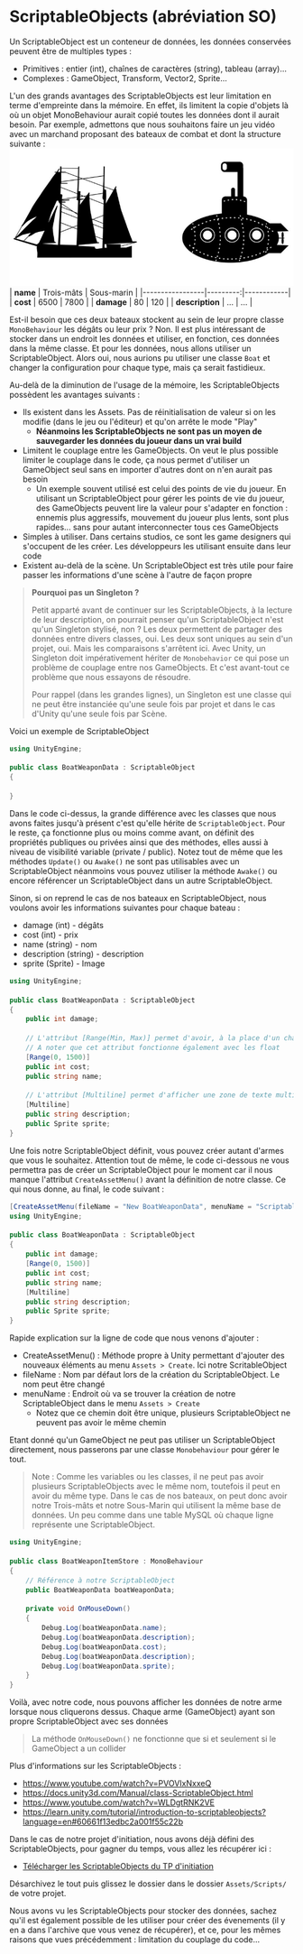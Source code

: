 # ScriptableObjects (abréviation SO)

Un ScriptableObject est un conteneur de données, les données conservées peuvent être de multiples types :
- Primitives : entier (int), chaînes de caractères (string), tableau (array)...
- Complexes : GameObject, Transform, Vector2, Sprite...

L'un des grands avantages des ScriptableObjects est leur limitation en terme d'empreinte dans la mémoire. En effet, ils limitent la copie d'objets là où un objet MonoBehaviour aurait copié toutes les données dont il aurait besoin. Par exemple, admettons que nous souhaitons faire un jeu vidéo avec un marchand proposant des bateaux de combat et dont la structure suivante :
![Alt text](bateaux-SO.jpg)
| **name**        | Trois-mâts | Sous-marin |
|-----------------|---------:|------------|
| **cost**        | 6500     | 7800       |
| **damage**      | 80       | 120        |
| **description** | ...      | ...        |

Est-il besoin que ces deux bateaux stockent au sein de leur propre classe `MonoBehaviour` les dégâts ou leur prix ? Non. Il est plus intéressant de stocker dans un endroit les données et utiliser, en fonction, ces données dans la même classe. Et pour les données, nous allons utiliser un ScriptableObject. Alors oui, nous aurions pu utiliser une classe `Boat` et changer la configuration pour chaque type, mais ça serait fastidieux.

Au-delà de la diminution de l'usage de la mémoire, les ScriptableObjects possèdent les avantages suivants :
- Ils existent dans les Assets. Pas de réinitialisation de valeur si on les modifie (dans le jeu ou l'éditeur) et qu'on arrête le mode "Play"
    - **Néanmoins les ScriptableObjects ne sont pas un moyen de sauvegarder les données du joueur dans un vrai build**
- Limitent le couplage entre les GameObjects. On veut le plus possible limiter le couplage dans le code, ça nous permet d'utiliser un GameObject seul sans en importer d'autres dont on n'en aurait pas besoin 
    - Un exemple souvent utilisé est celui des points de vie du joueur. En utilisant un ScriptableObject pour gérer les points de vie du joueur, des GameObjects peuvent lire la valeur pour s'adapter en fonction : ennemis plus aggressifs, mouvement du joueur plus lents, sont plus rapides... sans pour autant interconnecter tous ces GameObjects
- Simples à utiliser. Dans certains studios, ce sont les game designers qui s'occupent de les créer. Les développeurs les utilisant ensuite dans leur code
- Existent au-delà de la scène. Un ScriptableObject est très utile pour faire passer les informations d'une scène à l'autre de façon propre

> **Pourquoi pas un Singleton ?**
> 
> Petit apparté avant de continuer sur les ScriptableObjects, à la lecture de leur description, on pourrait penser qu'un ScriptableObject n'est qu'un Singleton stylisé, non ? Les deux permettent de partager des données entre divers classes, oui. Les deux sont uniques au sein d'un projet, oui. Mais les comparaisons s'arrêtent ici. Avec Unity, un Singleton doit impérativement hériter de `Monobehavior` ce qui pose un problème de couplage entre nos GameObjects. Et c'est avant-tout ce problème que nous essayons de résoudre.
> 
> Pour rappel (dans les grandes lignes), un Singleton est une classe qui ne peut être instanciée qu'une seule fois par projet et dans le cas d'Unity qu'une seule fois par Scène.

Voici un exemple de ScriptableObject

```cs
using UnityEngine;

public class BoatWeaponData : ScriptableObject
{

}
```
Dans le code ci-dessus, la grande différence avec les classes que nous avons faites jusqu'à présent c'est qu'elle hérite de `ScriptableObject`. Pour le reste, ça fonctionne plus ou moins comme avant, on définit des propriétés publiques ou privées ainsi que des méthodes, elles aussi à niveau de visibilité variable (private / public). Notez tout de même que les méthodes `Update()` ou `Awake()` ne sont pas utilisables avec un ScriptableObject néanmoins vous pouvez utiliser la méthode `Awake()` ou encore référencer un ScriptableObject dans un autre ScriptableObject.

Sinon, si on reprend le cas de nos bateaux en ScriptableObject, nous voulons avoir les informations suivantes pour chaque bateau :
- damage (int) - dégâts
- cost (int) - prix
- name (string) - nom
- description (string) - description
- sprite (Sprite) - Image

```cs
using UnityEngine;

public class BoatWeaponData : ScriptableObject
{
    public int damage;

    // L'attribut [Range(Min, Max)] permet d'avoir, à la place d'un champ, un slider permettant de faire varier une valeur entre les deux bornes précisées incluses. Ceci équivaut en HTML à "<input type="range" min="0" max="1500" />"
    // A noter que cet attribut fonctionne également avec les float
    [Range(0, 1500)]
    public int cost;
    public string name;

    // L'attribut [Multiline] permet d'afficher une zone de texte multiligne dans l'inspecteur Unity, un peu comme <textarea> en HTML
    [Multiline]
    public string description;
    public Sprite sprite;
}
```

Une fois notre ScriptableObject définit, vous pouvez créer autant d'armes que vous le souhaitez. Attention tout de même, le code ci-dessous ne vous permettra pas de créer un ScriptableObject pour le moment car il nous manque l'attribut `CreateAssetMenu()` avant la définition de notre classe. Ce qui nous donne, au final, le code suivant :
```cs
[CreateAssetMenu(fileName = "New BoatWeaponData", menuName = "ScriptableObjects/BoatWeaponData")]
using UnityEngine;

public class BoatWeaponData : ScriptableObject
{
    public int damage;
    [Range(0, 1500)]
    public int cost;
    public string name;
    [Multiline] 
    public string description;
    public Sprite sprite;
}
```
Rapide explication sur la ligne de code que nous venons d'ajouter :
- CreateAssetMenu() : Méthode propre à Unity permettant d'ajouter des nouveaux éléments au menu `Assets > Create`. Ici notre ScritableObject
- fileName : Nom par défaut lors de la création du ScriptableObject. Le nom peut être changé
- menuName : Endroit où va se trouver la création de notre ScriptableObject dans le menu `Assets > Create`
    - Notez que ce chemin doit être unique, plusieurs ScriptableObject ne peuvent pas avoir le même chemin

Etant donné qu'un GameObject ne peut pas utiliser un ScriptableObject directement, nous passerons par une classe `Monobehaviour` pour gérer le tout.

> Note : Comme les variables ou les classes, il ne peut pas avoir plusieurs ScriptableObjects avec le même nom, toutefois il peut en avoir du même type. Dans le cas de nos bateaux, on peut donc avoir notre Trois-mâts et notre Sous-Marin qui utilisent la même base de données. Un peu comme dans une table MySQL où chaque ligne représente une ScriptableObject.

```cs
using UnityEngine;

public class BoatWeaponItemStore : MonoBehaviour
{ 
    // Référence à notre ScriptableObject
    public BoatWeaponData boatWeaponData;

    private void OnMouseDown() 
    {
        Debug.Log(boatWeaponData.name); 
        Debug.Log(boatWeaponData.description); 
        Debug.Log(boatWeaponData.cost);
        Debug.Log(boatWeaponData.description);
        Debug.Log(boatWeaponData.sprite);
    }
}
```
Voilà, avec notre code, nous pouvons afficher les données de notre arme lorsque nous cliquerons dessus. Chaque arme (GameObject) ayant son propre ScriptableObject avec ses données

> La méthode `OnMouseDown()` ne fonctionne que si et seulement si le GameObject a un collider

Plus d'informations sur les ScriptableObjects :
- https://www.youtube.com/watch?v=PVOVIxNxxeQ
- https://docs.unity3d.com/Manual/class-ScriptableObject.html
- https://www.youtube.com/watch?v=WLDgtRNK2VE
- https://learn.unity.com/tutorial/introduction-to-scriptableobjects?language=en#60661f13edbc2a001f55c22b

Dans le cas de notre projet d'initiation, nous avons déjà défini des ScriptableObjects, pour gagner du temps, vous allez les récupérer ici :
- [Télécharger les ScriptableObjects du TP d'initiation](https://download-directory.github.io/?url=https%3A%2F%2Fgithub.com%2FDanYellow%2Fcours%2Ftree%2Fmain%2Fcreation-et-design-interactif-s4%2Ftravaux-pratiques%2Fnumero-1%2Fsamples%2Fbeginner-base%2FAssets%2FScripts%2FScriptableObjects)

Désarchivez le tout puis glissez le dossier dans le dossier `Assets/Scripts/` de votre projet.

Nous avons vu les ScriptableObjects pour stocker des données, sachez qu'il est également possible de les utiliser pour créer des évenements (il y en a dans l'archive que vous venez de récupérer), et ce, pour les mêmes raisons que vues précédemment : limitation du couplage du code...